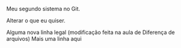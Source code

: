 Meu segundo sistema no Git.

Alterar o que eu quiser.

Alguma nova linha legal (modificação feita na aula de Diferença de arquivos)
Mais uma linha aqui